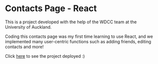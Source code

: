 # Contacts Page - React

This is a project developed with the help of the WDCC team at the University of Auckland. 

Coding this contacts page was my first time learning to use React, and we implemented many user-centric functions such as adding friends, editing contacts and more!

Click [here](https://github.com/axyc13/contacts-page-mongo) to see the project deployed :)
